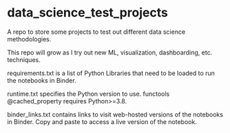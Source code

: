# data_science_test_projects
A repo to store some projects to test out different data science methodologies.

This repo will grow as I try out new ML, visualization, dashboarding, etc. techniques.

requirements.txt is a list of Python Libraries that need to be loaded to run the notebooks in Binder.

runtime.txt specifies the Python version to use.  functools @cached_property requires Python>=3.8.

binder_links.txt contains links to visit web-hosted versions of the notebooks in Binder.  Copy and paste to access a live version of the notebook.

